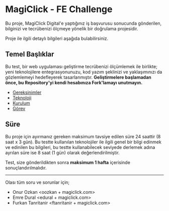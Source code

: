 # MagiClick - FE Challenge

Bu proje, MagiClick Digital'e yaptığınız iş başvurusu sonucunda gönderilen, bilginizi ve tecrübenizi ölçmeye yönelik bir doğrulama projesidir.

Proje ile ilgili detaylı bilgileri aşağıda bulabilirsiniz.

## Temel Başlıklar

Bu test, bir web uygulaması geliştirme tecrübenizi ölçümlemek ile birlikte; yeni teknolojilere entegrasyonunuzu, kod yazım şeklinizi ve yaklaşımınızı da gözlemlemeyi hedefleyerek tasarlanmıştır. **Geliştirmelere başlamadan önce, bu Repository'yi kendi hesabınıza Fork'lamayı unutmayın.**

- [Gereksinimler](docs/requirements.md)
- [Teknoloji](docs/stack.md)
- [Kurulum](docs/setup.md)
- [Görev](docs/task.md)

## Süre

Bu proje için ayırmanız gereken maksimum tavsiye edilen süre 24 saattir (8 saat x 3 gün). Bu testte kullanılan teknolojiler ile ilgili genel bir bilgi edinmek ve edinilen bu bilgileri, bu testte kullanabilecek seviyede derlemek adına ayrılan süre ise 8 saat (1 gün) olarak değerlendirilmiştir.

Test, size gönderildikten sonra **maksimum 1 hafta** içerisinde sonuçlandırılmalıdır.

---

Olası tüm soru ve sorunlar için;

- Onur Ozkan <oozkan + magiclick.com>
- Emre Dural <edural + magiclick.com>
- Furkan Tanritanir <ftanritanir + magiclick.com>
